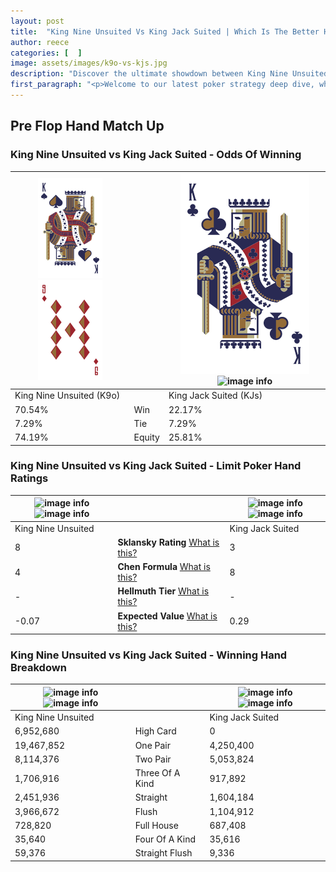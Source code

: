 ```yaml
---
layout: post
title:  "King Nine Unsuited Vs King Jack Suited | Which Is The Better Hand In Poker? A Complete Guide"
author: reece
categories: [  ]
image: assets/images/k9o-vs-kjs.jpg
description: "Discover the ultimate showdown between King Nine Unsuited and King Jack Suited in poker! Uncover the odds, strategies, and scenarios where one hand triumphs over the other. Get ready to up your poker game with this thrilling analysis."
first_paragraph: "<p>Welcome to our latest poker strategy deep dive, where we're pitting two distinct hands against each other in a high-stakes showdown: King Nine Unsuited vs King Jack Suited.</p><p>In the dynamic world of poker, every decision counts, and knowing which hand holds the upper hand is key to your success at the table.</p><p>In this article, we'll dissect these two hands, explore the scenarios where one dominates the other, and equip you with the knowledge to make strategic choices that can tip the odds in your favor.</p><p>Get ready to unravel the intriguing dynamics of these poker hands and elevate your game to new heights.</p>"
---
```




[comment]: # (sp0)

## Pre Flop Hand Match Up

<div class="table hand-ratings" markdown="1"> 



### King Nine Unsuited vs King Jack Suited - Odds Of Winning


    
| ![image info](assets/images/hand1/K.png) ![image info](assets/images/hand1/9o.png) |  | ![image info](assets/images/hand2/K.png) ![image info](assets/images/hand2/js.png) |
| -------- | -------- | -------- |
| King Nine Unsuited (K9o) |  | King Jack Suited (KJs) |
| 70.54% | Win | 22.17% |
| 7.29% | Tie | 7.29% |
| 74.19% | Equity | 25.81% |




[comment]: # (sp1)



### King Nine Unsuited vs King Jack Suited - Limit Poker Hand Ratings


    
| ![image info](https://www.riverpairs.com/assets/images/hand1/K.png) ![image info](https://www.riverpairs.com/assets/images/hand1/9o.png) |  | ![image info](https://www.riverpairs.com/assets/images/hand2/K.png) ![image info](https://www.riverpairs.com/assets/images/hand2/js.png) |
| -------- | -------- | -------- |
| King Nine Unsuited |  | King Jack Suited |
| 8 | **Sklansky Rating** [What is this?](/sklansky-rating-explained) | 3 |
| 4 | **Chen Formula** [What is this?](/chen-formula-explained) | 8 |
| - | **Hellmuth Tier** [What is this?](/Hellmuth-tier-explained) | - |
| -0.07 | **Expected Value** [What is this?](/expected-value-explained) | 0.29 |




[comment]: # (sp2)



### King Nine Unsuited vs King Jack Suited - Winning Hand Breakdown


    
| ![image info](https://www.riverpairs.com/assets/images/hand1/K.png) ![image info](https://www.riverpairs.com/assets/images/hand1/9o.png) |  | ![image info](https://www.riverpairs.com/assets/images/hand2/K.png) ![image info](https://www.riverpairs.com/assets/images/hand2/js.png) |
| -------- | -------- | -------- |
| King Nine Unsuited |  | King Jack Suited |
| 6,952,680 | High Card | 0 |
| 19,467,852 | One Pair | 4,250,400 |
| 8,114,376 | Two Pair | 5,053,824 |
| 1,706,916 | Three Of A Kind | 917,892 |
| 2,451,936 | Straight | 1,604,184 |
| 3,966,672 | Flush | 1,104,912 |
| 728,820 | Full House | 687,408 |
| 35,640 | Four Of A Kind | 35,616 |
| 59,376 | Straight Flush | 9,336 |




[comment]: # (sp3)



</div>

[comment]: # (sp4)



[comment]: # (sp5)

